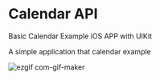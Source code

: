 # Calendar API
Basic Calendar Example iOS APP with UIKit

A simple application that calendar example

![ezgif com-gif-maker](https://user-images.githubusercontent.com/60318526/209477086-92dacdca-f855-4f46-85df-ad3e1f3bdbed.gif)
